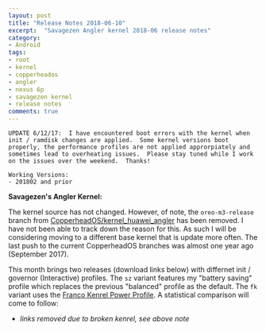```yaml
---
layout: post
title: "Release Notes 2018-06-10"
excerpt:  "Savagezen Angler kernel 2018-06 release notes"
category:
- Android
tags:
- root
- kernel
- copperheados
- angler
- nexus 6p
- savagezen kernel
- release notes
comments: true
---
```


```
UPDATE 6/12/17:  I have encountered boot errors with the kernel when init / ramdisk changes are applied.  Some kernel versions boot properly, the performance profiles are not applied approrpiately and sometimes lead to overheating issues.  Please stay tuned while I work on the issues over the weekend.  Thanks!

Working Versions:
- 201802 and prior
```

**Savagezen's Angler Kernel:**

The kernel source has not changed.  However, of note, the ```oreo-m3-release``` branch from [CopperheadOS/kernel_huawei_angler](https://github.com/copperheados/kernel_huawei_angler) has been removed.  I have not been able to track down the reason for this.  As such I will be considering moving to a different base kernel that is update more often.  The last push to the current CopperheadOS branches was almost one year ago (September 2017).

This month brings two releases (download links below) with differnet init / governor (Interactive) profiles.  The ```sz``` variant features my "battery saving" profile which replaces the previous "balanced" profile as the default.  The ```fk``` variant uses the [Franco Kenrel Power Profile](https://forum.xda-developers.com/nexus-6p/general/power-profiles-francokernel-kernel-t3742799).  A statistical comparison will come to follow:

- *links removed due to broken kenrel, see above note*
